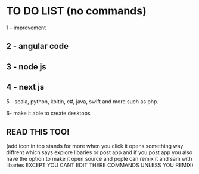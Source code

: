 # TO DO LIST (no commands)
1 - improvement

## 2 - angular code
## 3 - node js
## 4 - next js

5 - scala, python, koltin, c#, java, swift and more such as php.

6- make it able to create desktops
## READ THIS TOO!
(add icon in top stands for more when you click it opens something way diffrent which says explore libaries or post app and if you post app you also have the option to make it open source
and pople can remix it and sam with libaries EXCEPT YOU CANT EDIT THERE COMMANDS UNLESS YOU REMIX)
